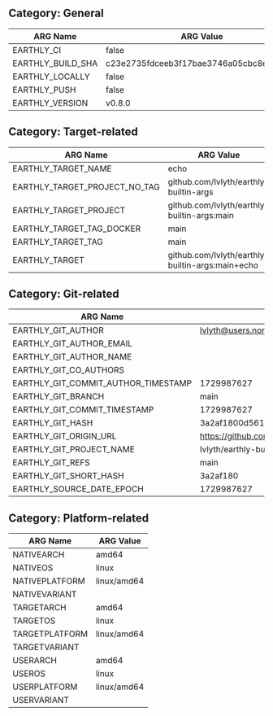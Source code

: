 ## Category: General
| ARG Name | ARG Value |
|----------|-----------|
| EARTHLY_CI | false |
| EARTHLY_BUILD_SHA | c23e2735fdceeb3f17bae3746a05cbc8e98fafe3 |
| EARTHLY_LOCALLY | false |
| EARTHLY_PUSH | false |
| EARTHLY_VERSION | v0.8.0 |
## Category: Target-related
| ARG Name | ARG Value |
|----------|-----------|
| EARTHLY_TARGET_NAME | echo |
| EARTHLY_TARGET_PROJECT_NO_TAG | github.com/Ivlyth/earthly-builtin-args |
| EARTHLY_TARGET_PROJECT | github.com/Ivlyth/earthly-builtin-args:main |
| EARTHLY_TARGET_TAG_DOCKER | main |
| EARTHLY_TARGET_TAG | main |
| EARTHLY_TARGET | github.com/Ivlyth/earthly-builtin-args:main+echo |
## Category: Git-related
| ARG Name | ARG Value |
|----------|-----------|
| EARTHLY_GIT_AUTHOR | Ivlyth@users.noreply.github.com |
| EARTHLY_GIT_AUTHOR_EMAIL |  |
| EARTHLY_GIT_AUTHOR_NAME |  |
| EARTHLY_GIT_CO_AUTHORS |  |
| EARTHLY_GIT_COMMIT_AUTHOR_TIMESTAMP | 1729987627 |
| EARTHLY_GIT_BRANCH | main |
| EARTHLY_GIT_COMMIT_TIMESTAMP | 1729987627 |
| EARTHLY_GIT_HASH | 3a2af1800d561e4157380dbe41e4d02ff61e986b |
| EARTHLY_GIT_ORIGIN_URL | https://github.com/Ivlyth/earthly-builtin-args |
| EARTHLY_GIT_PROJECT_NAME | Ivlyth/earthly-builtin-args |
| EARTHLY_GIT_REFS | main |
| EARTHLY_GIT_SHORT_HASH | 3a2af180 |
| EARTHLY_SOURCE_DATE_EPOCH | 1729987627 |
## Category: Platform-related
| ARG Name | ARG Value |
|----------|-----------|
| NATIVEARCH | amd64 |
| NATIVEOS | linux |
| NATIVEPLATFORM | linux/amd64 |
| NATIVEVARIANT |  |
| TARGETARCH | amd64 |
| TARGETOS | linux |
| TARGETPLATFORM | linux/amd64 |
| TARGETVARIANT |  |
| USERARCH | amd64 |
| USEROS | linux |
| USERPLATFORM | linux/amd64 |
| USERVARIANT |  |
